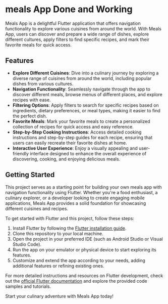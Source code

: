 # meals App Done and Working

Meals App is a delightful Flutter application that offers navigation functionality to explore various cuisines from around the world. With Meals App, users can discover and prepare a wide range of dishes, explore different cultures, apply filters to find specific recipes, and mark their favorite meals for quick access.

## Features

- **Explore Different Cuisines**: Dive into a culinary journey by exploring a diverse range of cuisines from around the world, including popular dishes from various cultures.
- **Navigation Functionality**: Seamlessly navigate through the app to discover different meals, browse menus of different places, and explore recipes with ease.
- **Filtering Options**: Apply filters to search for specific recipes based on ingredients, dietary preferences, or meal types, making it easier to find the perfect dish.
- **Favorite Meals**: Mark your favorite meals to create a personalized collection of recipes for quick access and easy reference.
- **Step-by-Step Cooking Instructions**: Access detailed cooking instructions and step-by-step guides for each recipe, ensuring that users can easily recreate their favorite dishes at home.
- **Interactive User Experience**: Enjoy a visually appealing and user-friendly interface designed to enhance the overall experience of discovering, cooking, and enjoying delicious meals.

## Getting Started

This project serves as a starting point for building your own meals app with navigation functionality using Flutter. Whether you're a food enthusiast, a culinary explorer, or a developer looking to create engaging mobile applications, Meals App provides a solid foundation for showcasing different cuisines and recipes.

To get started with Flutter and this project, follow these steps:

1. Install Flutter by following the [Flutter installation guide](https://flutter.dev/docs/get-started/install).
2. Clone this repository to your local machine.
3. Open the project in your preferred IDE (such as Android Studio or Visual Studio Code).
4. Run the app on your emulator or physical device to start exploring its features.
5. Customize and extend the app according to your needs, adding additional features or refining existing ones.

For more detailed instructions and resources on Flutter development, check out the [official Flutter documentation](https://flutter.dev/docs) and explore the provided code samples and tutorials.

Start your culinary adventure with Meals App today!

